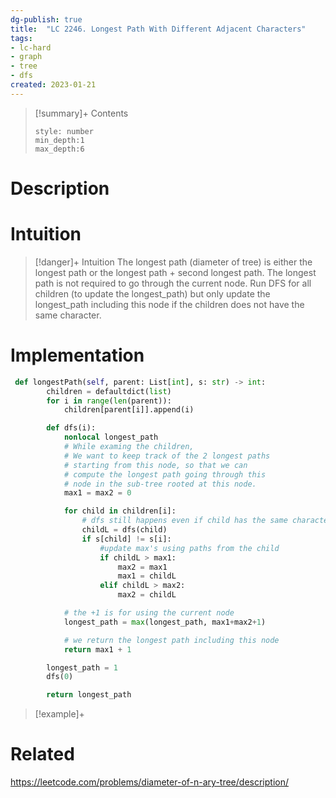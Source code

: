 ```yaml
---
dg-publish: true
title:  "LC 2246. Longest Path With Different Adjacent Characters"
tags:
- lc-hard
- graph
- tree
- dfs
created: 2023-01-21
---
```


>[!summary]+ Contents
>```toc
>style: number
>min_depth:1
>max_depth:6
>```

# Description


# Intuition

>[!danger]+ Intuition
>The longest path (diameter of tree) is either the longest path or the longest path + second longest path.
>The longest path is not required to go through the current node.
>Run DFS for all children (to update the longest_path) but only update the longest_path including this node if the children does not have the same character. 

>

# Implementation
```python
 def longestPath(self, parent: List[int], s: str) -> int:
        children = defaultdict(list)
        for i in range(len(parent)):
            children[parent[i]].append(i)

        def dfs(i):
            nonlocal longest_path
            # While examing the children, 
            # We want to keep track of the 2 longest paths 
            # starting from this node, so that we can 
            # compute the longest path going through this  
            # node in the sub-tree rooted at this node.
            max1 = max2 = 0

            for child in children[i]:
	            # dfs still happens even if child has the same character because the child might have a path longer than the current node
                childL = dfs(child)
                if s[child] != s[i]:
                    #update max's using paths from the child
                    if childL > max1:
                        max2 = max1
                        max1 = childL
                    elif childL > max2:
                        max2 = childL

			# the +1 is for using the current node 
            longest_path = max(longest_path, max1+max2+1)

			# we return the longest path including this node
            return max1 + 1

        longest_path = 1
        dfs(0)

        return longest_path
```

>[!example]+ 


# Related
https://leetcode.com/problems/diameter-of-n-ary-tree/description/